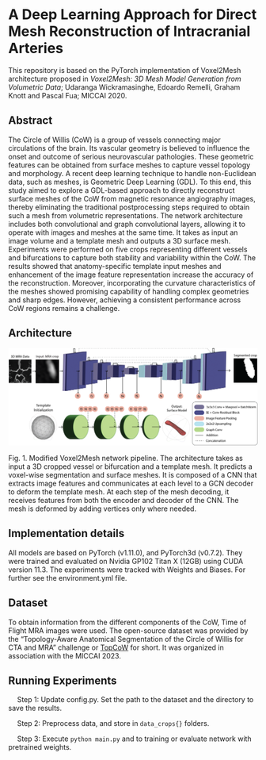 # A Deep Learning Approach for Direct Mesh Reconstruction of Intracranial Arteries

This repository is based on the PyTorch implementation of Voxel2Mesh architecture proposed in *Voxel2Mesh: 3D Mesh Model Generation from Volumetric Data*; Udaranga Wickramasinghe, Edoardo Remelli, Graham Knott and Pascal Fua; MICCAI 2020. 

## Abstract

The Circle of Willis (CoW) is a group of vessels connecting major circulations of the brain. Its vascular geometry is believed to influence the onset and outcome of serious neurovascular pathologies. These geometric features can be obtained from surface meshes to capture vessel topology and morphology. A recent deep learning technique to handle non-Euclidean data, such as meshes, is Geometric Deep Learning (GDL). To this end, this study aimed to explore a GDL-based approach to directly reconstruct surface meshes of the CoW from magnetic resonance angiography images, thereby eliminating the traditional postprocessing steps required to obtain such a mesh from volumetric representations. The network architecture includes both convolutional and graph convolutional layers, allowing it to operate with images and meshes at the same time. It takes as input an image volume and a template mesh and outputs a 3D surface mesh. Experiments were performed on five crops representing different vessels and bifurcations to capture both stability and variability within the CoW. The results showed that anatomy-specific template input meshes and enhancement of the image feature representation increase the accuracy of the reconstruction. Moreover, incorporating the curvature characteristics of the meshes showed promising capability of handling complex geometries and sharp edges. However, achieving a consistent performance across CoW regions remains a challenge.

## Architecture
  
<p class="aligncenter">
    <img src="./images/networkf.png">
</p>
Fig. 1. Modified Voxel2Mesh network pipeline. The architecture takes as input a 3D cropped vessel or bifurcation and a template mesh. It predicts a voxel-wise segmentation and surface meshes. It is composed of a CNN that extracts image features and communicates at each level to a GCN decoder to deform the template mesh. At each step of the mesh decoding, it receives features from both the encoder and decoder of the CNN. The mesh is deformed by adding vertices only where needed.


## Implementation details

All models are based on PyTorch (v1.11.0), and PyTorch3d (v0.7.2). They were trained and evaluated on Nvidia GP102 Titan X (12GB) using CUDA version 11.3. The experiments were tracked with Weights and Biases. For further see the environment.yml file.

## Dataset
To obtain information from the different components of the CoW, Time of Flight MRA images were used. The open-source dataset was provided by the “Topology-Aware Anatomical Segmentation of the Circle of Willis for CTA and MRA” challenge or [TopCoW](https://topcow23.grand-challenge.org/) for short. It was organized in association with the MICCAI 2023. 

## Running Experiments

&emsp; Step 1: Update config.py. Set the path to the dataset and the directory to save the results.

&emsp; Step 2: Preprocess data, and store in  ```data_crops{}``` folders.

&emsp; Step 3: Execute ```python main.py``` and to training or evaluate network with pretrained weights. 

